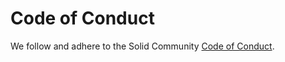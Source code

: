 # Code of Conduct

We follow and adhere to the Solid Community [Code of Conduct](https://github.com/solid/process/blob/main/code-of-conduct.md).